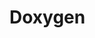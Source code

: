 # Doxygen

```{doxygenindex}

```

```{doxygenfunction}

```

```{doxygenstruct}

```

```{doxygenenum}

```

```{doxygentypedef}

```

```{doxygenclass}

```
